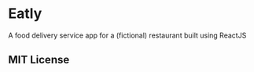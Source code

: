 # Eatly

A food delivery service app for a (fictional) restaurant built using ReactJS

## MIT License
